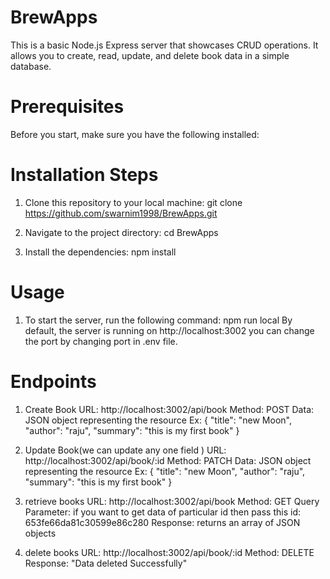 # BrewApps
This is a basic Node.js Express server that showcases CRUD operations. It allows you to create, read, update, and delete book data in a simple database.

# Prerequisites
Before you start, make sure you have the following installed:

# Installation Steps
1. Clone this repository to your local machine:
   git clone https://github.com/swarnim1998/BrewApps.git

2. Navigate to the project directory:
   cd BrewApps

3. Install the dependencies:
   npm install

# Usage
1. To start the server, run the following command:
   npm run local
By default, the server is running on http://localhost:3002 you can change the port by changing port in .env file.

# Endpoints
1. Create Book
  URL: http://localhost:3002/api/book
  Method: POST
  Data: JSON object representing the resource
   Ex: {
    "title": "new Moon",
    "author": "raju",
    "summary": "this is my first book"
   }  

2. Update Book(we can update any one field )
  URL: http://localhost:3002/api/book/:id
  Method: PATCH
  Data: JSON object representing the resource
    Ex: {
      "title": "new Moon",
      "author": "raju",
      "summary": "this is my first book"
    } 

3. retrieve books
  URL: http://localhost:3002/api/book
  Method: GET
  Query Parameter: if you want to get data of particular id then pass this
    id: 653fe66da81c30599e86c280
  Response: returns an array of JSON objects

4. delete books
  URL: http://localhost:3002/api/book/:id
  Method: DELETE
  Response: "Data deleted Successfully"
 
          